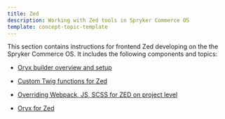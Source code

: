 ```yaml
---
title: Zed
description: Working with Zed tools in Spryker Commerce OS
template: concept-topic-template
---
```


This section contains instructions for frontend Zed developing on the the Spryker Commerce OS. It includes the following components and topics:

* [Oryx builder overview and setup](/docs/scos/dev/front-end-development/zed/oryx-builder-overview-and-setup.html)

* [Custom Twig functions for Zed](/docs/scos/dev/front-end-development/zed/custom-twig-functions-for-zed.html)

* [Overriding Webpack, JS, SCSS for ZED on project level](/docs/scos/dev/front-end-development/zed/overriding-webpack-js-scss-for-zed-on-project-level.html)

* [Oryx for Zed](/docs/scos/dev/front-end-development/zed/oryx-for-zed.html)
